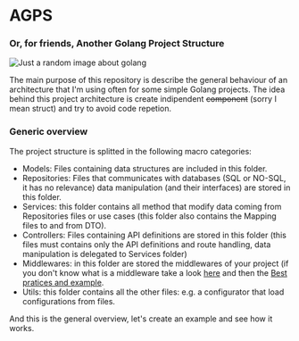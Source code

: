 # AGPS
### Or, for  friends, Another Golang Project Structure
![Just a random image about golang](https://talks.golang.org/2013/advconc/race.png)

The main purpose of this repository is describe the general behaviour of an architecture that I'm using often for some simple Golang projects.
The idea behind this project architecture is create indipendent ~~component~~ (sorry I mean struct) and try to avoid code repetion. 

### Generic overview
The project structure is splitted in the following macro categories: 

 - Models: Files containing data structures are included in this folder.
 - Repositories: Files that communicates with databases (SQL or NO-SQL, it has no relevance) data manipulation (and their interfaces) are stored in this folder.
 - Services: this folder contains all method that modify data coming from Repositories files or use cases (this folder also contains the Mapping files to and from DTO).
 - Controllers: Files containing API definitions are stored in this folder (this files must contains only the API definitions and route handling, data manipulation is delegated to Services folder)
 - Middlewares: in this folder are stored the middlewares of your project (if you don't know what is a middleware take a look [here](https://en.wikipedia.org/wiki/Middleware) and then the [Best pratices and example](https://www.nicolasmerouze.com/middlewares-golang-best-practices-examples/).
 - Utils: this folder contains all the other files: e.g. a configurator that load configurations from files.

And this is the general overview, let's create an example and see how it works.